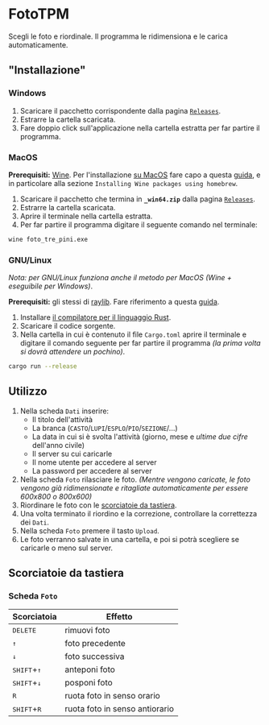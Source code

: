 # FotoTPM

Scegli le foto e riordinale. Il programma le ridimensiona e le carica automaticamente.

## "Installazione"

### Windows

1. Scaricare il pacchetto corrispondente dalla pagina [`Releases`](https://github.com/MichaelObvious/foto_tpm/releases).
2. Estrarre la cartella scaricata.
3. Fare doppio click sull'applicazione nella cartella estratta per far partire il programma.

### MacOS

**Prerequisiti:** [Wine](https://it.wikipedia.org/wiki/Wine). Per l'installazione <u>su MacOS</u> fare capo a questa [guida](https://wiki.winehq.org/MacOS), e in particolare alla sezione `Installing Wine packages using homebrew`.

1. Scaricare il pacchetto che termina in **`_win64.zip`** dalla pagina [`Releases`](https://github.com/MichaelObvious/foto_tpm/releases).
2. Estrarre la cartella scaricata.
3. Aprire il terminale nella cartella estratta.
4. Per far partire il programma digitare il seguente comando nel terminale:

```sh
wine foto_tre_pini.exe
```

### GNU/Linux

_Nota: per GNU/Linux funziona anche il metodo per MacOS (Wine + eseguibile per Windows)_.

**Prerequisiti:** gli stessi di [raylib](https://github.com/raysan5/raylib). Fare riferimento a questa [guida](https://github.com/CapsCollective/raylib-cpp-starter/blob/main/docs/InstallingDependencies.md).

1. Installare [il compilatore per il linguaggio Rust](https://www.rust-lang.org/tools/install).
2. Scaricare il codice sorgente.
3. Nella cartella in cui è contenuto il file `Cargo.toml` aprire il terminale e digitare il comando seguente per far partire il programma _(la prima volta si dovrà attendere un pochino)_.

```sh
cargo run --release
```

## Utilizzo

1. Nella scheda `Dati` inserire:
    - Il titolo dell'attività
    - La branca (`CASTO`/`LUPI`/`ESPLO`/`PIO`/`SEZIONE`/...)
    - La data in cui si è svolta l'attività (giorno, mese e _ultime due cifre_ dell'anno civile)
    - Il server su cui caricarle
    - Il nome utente per accedere al server
    - La password per accedere al server
2. Nella scheda `Foto` rilasciare le foto. _(Mentre vengono caricate, le foto vengono già ridimensionate e ritagliate automaticamente per essere 600x800 o 800x600)_
3. Riordinare le foto con le [scorciatoie da tastiera](#scheda-foto).
4. Una volta terminato il riordino e la correzione, controllare la correttezza dei `Dati`.
5. Nella scheda `Foto` premere il tasto `Upload`.
6. Le foto verranno salvate in una cartella, e poi si potrà scegliere se caricarle o meno sul server.

## Scorciatoie da tastiera

### Scheda `Foto`

| Scorciatoia                     | Effetto                        |
| ------------------------------- | ------------------------------ |
| <kbd>DELETE</kbd>               | rimuovi foto                   |
| <kbd>↑</kbd>                    | foto precedente                |
| <kbd>↓</kbd>                    | foto successiva                |
| <kbd>SHIFT</kbd>+<kbd>↑</kbd>   | anteponi foto                  |
| <kbd>SHIFT</kbd>+<kbd>↓</kbd>   | posponi foto                   |
| <kbd>R</kbd>                    | ruota foto in senso orario     |
| <kbd>SHIFT</kbd>+<kbd>R</kbd>   | ruota foto in senso antiorario |